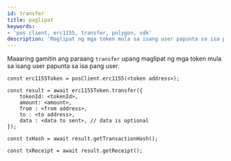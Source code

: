 ```yaml
---
id: transfer
title: paglipat
keywords:
- 'pos client, erc1155, transfer, polygon, sdk'
description: 'Maglipat ng mga token mula sa isang user papunta sa isa pang user.'
---
```


Maaaring gamitin ang paraang `transfer` upang maglipat ng mga token mula sa isang user papunta sa isa pang user.

```
const erc1155Token = posClient.erc1155(<token address>);

const result = await erc1155Token.transfer({
    tokenId: <tokenId>,
    amount: <amount>,
    from : <from address>,
    to : <to address>,
    data : <data to sent>, // data is optional
});

const txHash = await result.getTransactionHash();

const txReceipt = await result.getReceipt();

```
